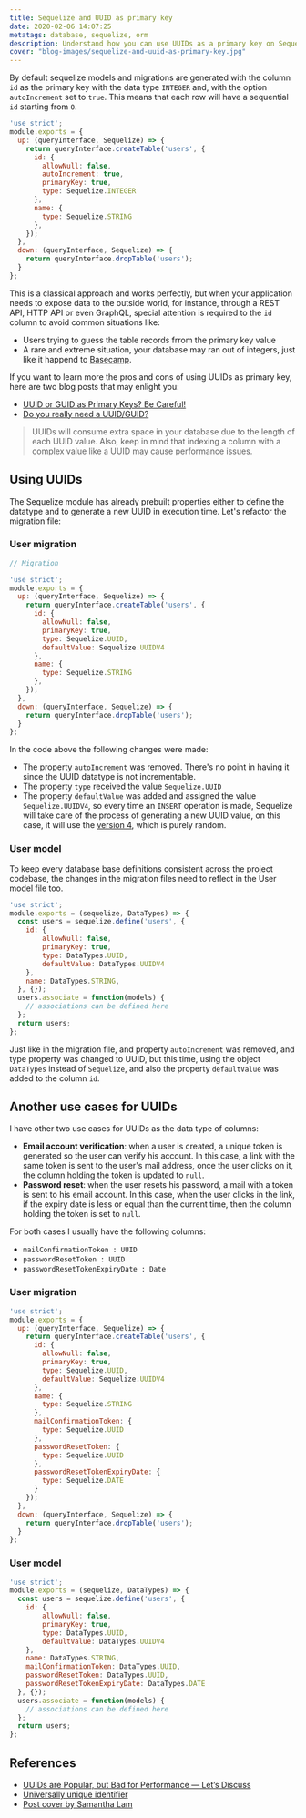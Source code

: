 ```yaml
---
title: Sequelize and UUID as primary key
date: 2020-02-06 14:07:25
metatags: database, sequelize, orm
description: Understand how you can use UUIDs as a primary key on Sequelize ORM
cover: "blog-images/sequelize-and-uuid-as-primary-key.jpg"
---
```


By default sequelize models and migrations are generated with the column `id` as the primary key with the data type `INTEGER` and, with the option `autoIncrement` set to `true`. This means that each row will have a sequential `id` starting from `0`.

```javascript
'use strict';
module.exports = {
  up: (queryInterface, Sequelize) => {
    return queryInterface.createTable('users', {
      id: {
        allowNull: false,
        autoIncrement: true,
        primaryKey: true,
        type: Sequelize.INTEGER
      },
      name: {
        type: Sequelize.STRING
      },
    });
  },
  down: (queryInterface, Sequelize) => {
    return queryInterface.dropTable('users');
  }
};
```

This is a classical approach and works perfectly, but when your application needs to expose data to the outside world, for instance, through a REST API, HTTP API or even GraphQL, special attention is required to the `id` column to avoid common situations like:

* Users trying to guess the table records frrom the primary key value
* A rare and extreme situation, your database may ran out of integers, just like it happend to [Basecamp](https://medium.com/signal-v-noise/update-on-basecamp-3-being-stuck-in-read-only-as-of-nov-8-9-22am-cst-c41df1a58352).

If you want to learn more the pros and cons of using UUIDs as primary key, here are two blog posts that may enlight you:

* [UUID or GUID as Primary Keys? Be Careful!](https://medium.com/signal-v-noise/update-on-basecamp-3-being-stuck-in-read-only-as-of-nov-8-9-22am-cst-c41df1a58352)
* [Do you really need a UUID/GUID?](https://rclayton.silvrback.com/do-you-really-need-a-uuid-guid)



> UUIDs will consume extra space in your database due to the length of each UUID value. Also, keep in mind that indexing a column with a complex value like a UUID may cause performance issues.



## Using UUIDs

The Sequelize module has already prebuilt properties either to define the datatype and to generate a new UUID in execution time. Let's refactor the migration file:

### User migration

```javascript
// Migration

'use strict';
module.exports = {
  up: (queryInterface, Sequelize) => {
    return queryInterface.createTable('users', {
      id: {
        allowNull: false,
        primaryKey: true,
        type: Sequelize.UUID,
        defaultValue: Sequelize.UUIDV4
      },
      name: {
        type: Sequelize.STRING
      },
    });
  },
  down: (queryInterface, Sequelize) => {
    return queryInterface.dropTable('users');
  }
};
```

In the code above the following changes were made:

* The property `autoIncrement` was removed. There's no point in having it since the UUID datatype is not incrementable.
* The property `type`  received the value `Sequelize.UUID`
* The property `defaultValue` was added and assigned the value `Sequelize.UUIDV4`, so every time an `INSERT` operation is made, Sequelize will take care of the process of generating a new UUID value, on this case, it will use the [version 4](https://en.wikipedia.org/wiki/Universally_unique_identifier#Version_4_(random)), which is purely random.

### User model

To keep every database base definitions consistent across the project codebase, the changes in the migration files need to reflect in the User model file too.

```javascript
'use strict';
module.exports = (sequelize, DataTypes) => {
  const users = sequelize.define('users', {
  	id: {
    	allowNull: false,
	    primaryKey: true,
    	type: DataTypes.UUID,
    	defaultValue: DataTypes.UUIDV4
    },
    name: DataTypes.STRING,
  }, {});
  users.associate = function(models) {
    // associations can be defined here
  };
  return users;
};
```

Just like in the migration file, and property `autoIncrement` was removed, and type property was changed to UUID, but this time, using the object `DataTypes` instead of `Sequelize`, and also the property `defaultValue` was added to the column `id`.

## Another use cases for UUIDs

I have other two use cases for UUIDs as the data type of columns: 

* **Email account verification**: when a user is created, a unique token is generated so the user can verify his account. In this case, a link with the same token is sent to the user's mail address, once the user clicks on it, the column holding the token is updated to `null`.
* **Password reset**: when the user resets his password, a mail with a token is sent to his email account. In this case, when the user clicks in the link, if the expiry date is less or equal than the current time, then the column holding the token is set to `null`. 

For both cases I usually have the following columns:

* `mailConfirmationToken : UUID`
* `passwordResetToken : UUID`
* `passwordResetTokenExpiryDate : Date`

### User migration

```javascript
'use strict';
module.exports = {
  up: (queryInterface, Sequelize) => {
    return queryInterface.createTable('users', {
      id: {
        allowNull: false,
        primaryKey: true,
        type: Sequelize.UUID,
        defaultValue: Sequelize.UUIDV4
      },
      name: {
        type: Sequelize.STRING
      },
      mailConfirmationToken: {
        type: Sequelize.UUID
      },
      passwordResetToken: {
        type: Sequelize.UUID
      },
      passwordResetTokenExpiryDate: {
        type: Sequelize.DATE
      }
    });
  },
  down: (queryInterface, Sequelize) => {
    return queryInterface.dropTable('users');
  }
};
```



### User model

```javascript
'use strict';
module.exports = (sequelize, DataTypes) => {
  const users = sequelize.define('users', {
  	id: {
    	allowNull: false,
	    primaryKey: true,
    	type: DataTypes.UUID,
    	defaultValue: DataTypes.UUIDV4
    },
    name: DataTypes.STRING,
    mailConfirmationToken: DataTypes.UUID,
    passwordResetToken: DataTypes.UUID,
    passwordResetTokenExpiryDate: DataTypes.DATE
  }, {});
  users.associate = function(models) {
    // associations can be defined here
  };
  return users;
};
```


## References

* [UUIDs are Popular, but Bad for Performance — Let’s Discuss](https://www.percona.com/blog/2019/11/22/uuids-are-popular-but-bad-for-performance-lets-discuss/)
* [Universally unique identifier](https://en.wikipedia.org/wiki/Universally_unique_identifier#Version_4_(random))
* [Post cover by Samantha Lam](https://unsplash.com/photos/zFy6fOPZEu0) 

